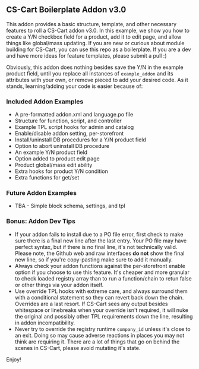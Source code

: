 ## CS-Cart Boilerplate Addon v3.0

This addon provides a basic structure, template, and other necessary features to roll a CS-Cart addon v3.0. In this example, we show you how to create a Y/N checkbox field for a product, add it to edit page, and allow things like global/mass updating. If you are new or curious about module building for CS-Cart, you can use this repo as a boilerplate. If you are a dev and have more ideas for feature templates, please submit a pull :)

Obviously, this addon does nothing besides save the Y/N in the example product field, until you replace all instances of `example_addon` and its attributes with your own, or remove pieced to add your desired code. As it stands, learning/adding your code is easier because of:

### Included Addon Examples
- A pre-formatted addon.xml and language.po file
- Structure for function, script, and controller
- Example TPL script hooks for admin and catalog
- Enable/disable addon setting, per-storefront
- Install/uninstall DB procedures for a Y/N product field
- Option to abort uninstall DB procedure
- An example Y/N product field
- Option added to product edit page
- Product global/mass edit ability
- Extra hooks for product Y/N condition
- Extra functions for get/set

### Future Addon Examples
- TBA - Simple block schema, settings, and tpl

### Bonus: Addon Dev Tips
- If your addon fails to install due to a PO file error, first check to make sure there is a final new line after the last entry. Your PO file may have perfect syntax, but if there is no final line, it's not technically valid. Please note, the Github web and raw interfaces **do not** show the final new line, so if you're copy-pasting make sure to add it manually.
- Always check your addon functions against the per-storefront enable option if you choose to use this feature. It's cheaper and more granular to check loaded registry array than to run a function/chain to retun false or other things via your addon itself.
- Use override TPL hooks with extreme care, and always surround them with a conditional statement so they can revert back down the chain. Overrides are a last resort. If CS-Cart sees any output besides whitespace or linebreaks when your override isn't required, it will nuke the original and possibly other TPL requirements down the line, resulting in addon incompatibility.
- Never try to override the registry runtime `company_id` unless it's close to an exit. Doing so may cause adverse reactions in places you may not think are requiring it. There are a lot of things that go on behind the scenes in CS-Cart, please avoid mutating it's state.

Enjoy!
